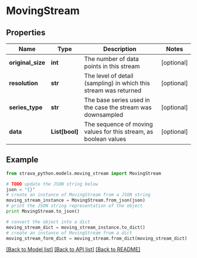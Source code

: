 # MovingStream


## Properties
Name | Type | Description | Notes
------------ | ------------- | ------------- | -------------
**original_size** | **int** | The number of data points in this stream | [optional] 
**resolution** | **str** | The level of detail (sampling) in which this stream was returned | [optional] 
**series_type** | **str** | The base series used in the case the stream was downsampled | [optional] 
**data** | **List[bool]** | The sequence of moving values for this stream, as boolean values | [optional] 

## Example

```python
from strava_python.models.moving_stream import MovingStream

# TODO update the JSON string below
json = "{}"
# create an instance of MovingStream from a JSON string
moving_stream_instance = MovingStream.from_json(json)
# print the JSON string representation of the object
print MovingStream.to_json()

# convert the object into a dict
moving_stream_dict = moving_stream_instance.to_dict()
# create an instance of MovingStream from a dict
moving_stream_form_dict = moving_stream.from_dict(moving_stream_dict)
```
[[Back to Model list]](../README.md#documentation-for-models) [[Back to API list]](../README.md#documentation-for-api-endpoints) [[Back to README]](../README.md)


